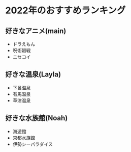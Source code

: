 # 2022年のおすすめランキング


## 好きなアニメ(main)

- ドラえもん
- 呪術廻戦
- ニセコイ


## 好きな温泉(Layla)

- 下呂温泉
- 有馬温泉
- 草津温泉


## 好きな水族館(Noah)

- 海遊館
- 京都水族館
- 伊勢シーパラダイス

